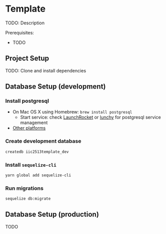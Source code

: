 # Template

TODO: Description

Prerequisites:
* TODO

## Project Setup

TODO: Clone and install dependencies

## Database Setup (development)

### Install postgresql
* On Mac OS X using Homebrew: `brew install postgresql`
  * Start service: check [LaunchRocket](https://github.com/jimbojsb/launchrocket) or [lunchy](https://www.moncefbelyamani.com/how-to-install-postgresql-on-a-mac-with-homebrew-and-lunchy/) for postgresql service management
* [Other platforms](https://www.postgresql.org/download/)

### Create development database

```sh
createdb iic2513template_dev
```

### Install `sequelize-cli`

```sh
yarn global add sequelize-cli
```
### Run migrations
```sh
sequelize db:migrate
```

## Database Setup (production)

TODO
